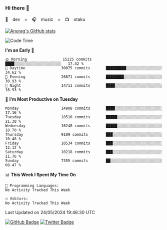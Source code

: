 ### Hi there 👋

🚀　dev　+　🎧　music　+　📺　otaku


[![Anurag's GitHub stats](https://github-readme-stats.vercel.app/api?username=koheitasaka&count_private=true&show_icons=true&theme=monokai)](https://github.com/koheitasaka/github-readme-stats)

<!--START_SECTION:waka-->
![Code Time](http://img.shields.io/badge/Code%20Time-1%2C161%20hrs%2023%20mins-blue)

**I'm an Early 🐤** 

```text
🌞 Morning                15225 commits       ████░░░░░░░░░░░░░░░░░░░░░   17.52 % 
🌆 Daytime                30075 commits       █████████░░░░░░░░░░░░░░░░   34.62 % 
🌃 Evening                26871 commits       ████████░░░░░░░░░░░░░░░░░   30.93 % 
🌙 Night                  14711 commits       ████░░░░░░░░░░░░░░░░░░░░░   16.93 % 
```
📅 **I'm Most Productive on Tuesday** 

```text
Monday                   14908 commits       ████░░░░░░░░░░░░░░░░░░░░░   17.16 % 
Tuesday                  18510 commits       █████░░░░░░░░░░░░░░░░░░░░   21.30 % 
Wednesday                16248 commits       █████░░░░░░░░░░░░░░░░░░░░   18.70 % 
Thursday                 9109 commits        ███░░░░░░░░░░░░░░░░░░░░░░   10.48 % 
Friday                   10534 commits       ███░░░░░░░░░░░░░░░░░░░░░░   12.12 % 
Saturday                 10218 commits       ███░░░░░░░░░░░░░░░░░░░░░░   11.76 % 
Sunday                   7355 commits        ██░░░░░░░░░░░░░░░░░░░░░░░   08.47 % 
```


📊 **This Week I Spent My Time On** 

```text
💬 Programming Languages: 
No Activity Tracked This Week

🔥 Editors: 
No Activity Tracked This Week
```


 Last Updated on 24/05/2024 19:46:30 UTC
<!--END_SECTION:waka-->

[![GitHub Badge](https://img.shields.io/badge/GitHub-100000?style=for-the-badge&logo=github&logoColor=white)](https://github.com/koheitasaka)
[![Twitter Badge](https://img.shields.io/badge/Twitter-1DA1F2?style=for-the-badge&logo=twitter&logoColor=white)](https://twitter.com/sleep_asleep_)
